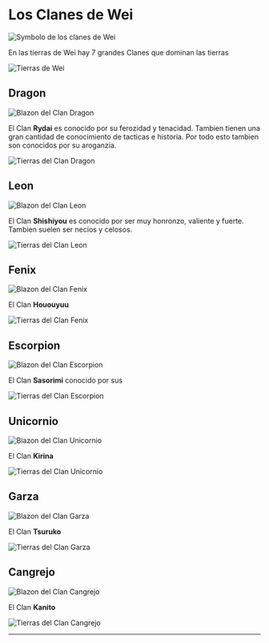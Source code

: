# Los Clanes de Wei

![Symbolo de los clanes de Wei](/img/ClanesDeWei.png "Symbolo de los clanes de Wei")

En las tierras de Wei hay 7 grandes Clanes que dominan las tierras

![Tierras de Wei](/img/TierraWei_Divicion_de_Clanes.jpg "Tierras de Wei")

<!-- ## Los Clanes
* Leon ![Clan Lion](/img/25px-Lion.png "El Clan del Lion")
* Garza ![Clan Crane](/img/25px-Crane.png "El Clan del Crane")
* Fenix ![Clan Phoenix](/img/25px-Phoenix.png "El Clan del Phoenix")
* Dragon ![Clan Dragon](/img/25px-Dragon.png "El Clan del Dragon")
* Cangrejo ![Clan Crab](/img/25px-Crab.png "El Clan del Crab")
* Escorpion ![Clan Scorpion](/img/25px-Scorpion.png "El Clan del Scorpion")
* Unicornio ![Clan Unicorn](/img/25px-Unicorn.png "El Clan del Unicorn") -->

## Dragon

![Blazon del Clan Dragon](/img/250px-Dragon_Clan_mon.png "El Clan del Dragon")

El Clan **Rydai** es conocido por su ferozidad y tenacidad. Tambien tienen una gran cantidad de conocimiento de tacticas e historia. Por todo esto tambien son conocidos por su aroganzia.

![Tierras del Clan Dragon](/img/TierraWei_Dragon.jpg "Tierras del Clan Dragon")

## Leon

![Blazon del Clan Leon](/img/250px-Lion_Clan_mon.png "El Clan del Leon")

El Clan **Shishiyou** es conocido por ser muy honronzo, valiente y fuerte. Tambien suelen ser necios y celosos.

![Tierras del Clan Leon](/img/TierraWei_Leon.jpg "Tierras del Clan Leon")

## Fenix

![Blazon del Clan Fenix](/img/250px-Phoenix_Clan_mon.png "El Clan del Fenix")

El Clan **Hououyuu** 

![Tierras del Clan Fenix](/img/TierraWei_Fenix.jpg "Tierras del Clan Fenix")

## Escorpion

![Blazon del Clan Escorpion](/img/250px-Scorpion_Clan_mon.png "El Clan del Escorpion")

El Clan **Sasorimi** conocido por sus 

![Tierras del Clan Escorpion](/img/TierraWei_Escorpion.jpg "Tierras del Clan Escorpion")

## Unicornio

![Blazon del Clan Unicornio](/img/250px-Unicorn_Clan_mon.png "El Clan del Unicornio")

El Clan **Kirina**

![Tierras del Clan Unicornio](/img/TierraWei_Unicornio.jpg "Tierras del Clan Unicornio")
## Garza

![Blazon del Clan Garza](/img/250px-Crane_Clan_mon.png "El Clan del Garza")

El Clan **Tsuruko**

![Tierras del Clan Garza](/img/TierraWei_Garza.jpg "Tierras del Clan Garza")

## Cangrejo

![Blazon del Clan Cangrejo](/img/250px-Crab_Clan_mon.png "El Clan del Cangrejo")

El Clan **Kanito**

![Tierras del Clan Cangrejo](/img/TierraWei_Cangrejo.jpg "Tierras del Clan Cangrejo")



---
